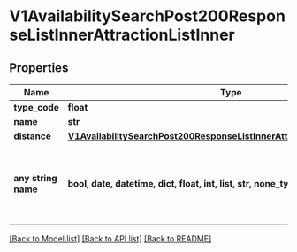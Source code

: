 # V1AvailabilitySearchPost200ResponseListInnerAttractionListInner


## Properties
Name | Type | Description | Notes
------------ | ------------- | ------------- | -------------
**type_code** | **float** |  | [optional] 
**name** | **str** |  | [optional] 
**distance** | [**V1AvailabilitySearchPost200ResponseListInnerAttractionListInnerDistance**](V1AvailabilitySearchPost200ResponseListInnerAttractionListInnerDistance.md) |  | [optional] 
**any string name** | **bool, date, datetime, dict, float, int, list, str, none_type** | any string name can be used but the value must be the correct type | [optional]

[[Back to Model list]](../README.md#documentation-for-models) [[Back to API list]](../README.md#documentation-for-api-endpoints) [[Back to README]](../README.md)



